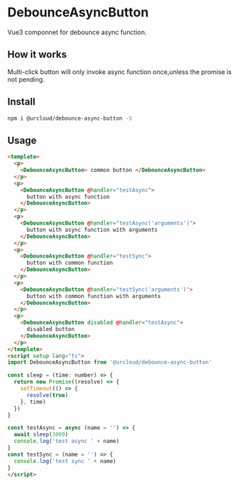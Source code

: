 # DebounceAsyncButton

Vue3 componnet for debounce async function.
## How it works
Multi-click button will only invoke async function once,unless the promise is not pending.
## Install

```bash
npm i @urcloud/debounce-async-button -S

```

## Usage 

```html
<template>
  <p>
    <DebounceAsyncButton> common button </DebounceAsyncButton>
  </p>
  <p>
    <DebounceAsyncButton @handler="testAsync">
      button with async function
    </DebounceAsyncButton>
  </p>
  <p>
    <DebounceAsyncButton @handler="testAsync('arguments')">
      button with async function with arguments
    </DebounceAsyncButton>
  </p>
  <p>
    <DebounceAsyncButton @handler="testSync">
      button with common function
    </DebounceAsyncButton>
  </p>
  <p>
    <DebounceAsyncButton @handler="testSync('arguments')">
      button with common function with arguments
    </DebounceAsyncButton>
  </p>
  <p>
    <DebounceAsyncButton disabled @handler="testAsync">
      disabled button
    </DebounceAsyncButton>
  </p>
</template>
<script setup lang="ts">
import DebounceAsyncButton from '@urcloud/debounce-async-button'

const sleep = (time: number) => {
  return new Promise((resolve) => {
    setTimeout(() => {
      resolve(true)
    }, time)
  })
}

const testAsync = async (name = '') => {
  await sleep(3000)
  console.log('test async ' + name)
}
const testSync = (name = '') => {
  console.log('test sync ' + name)
}
</script>

```
